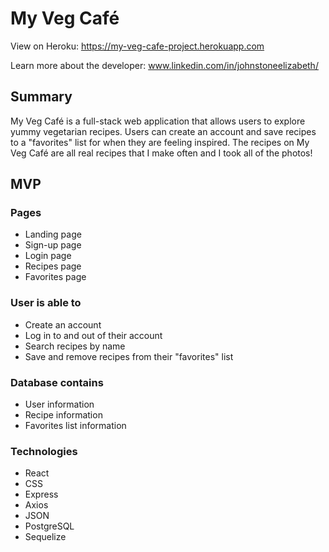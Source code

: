 # My Veg Café

View on Heroku: https://my-veg-cafe-project.herokuapp.com

Learn more about the developer: www.linkedin.com/in/johnstoneelizabeth/

## Summary

My Veg Café is a full-stack web application that allows users to explore yummy vegetarian recipes. Users can create an account and save recipes to a "favorites" list for when they are feeling inspired. The recipes on My Veg Café are all real recipes that I make often and I took all of the photos!

## MVP

### Pages
 
- Landing page
- Sign-up page
- Login page
- Recipes page
- Favorites page

### User is able to

- Create an account
- Log in to and out of their account
- Search recipes by name
- Save and remove recipes from their "favorites" list

### Database contains

- User information
- Recipe information
- Favorites list information

### Technologies

- React
- CSS
- Express
- Axios
- JSON
- PostgreSQL
- Sequelize